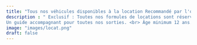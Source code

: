 ```yaml
---
title: "Tous nos véhicules disponibles à la location Recommandé par l'office du tourisme "
description : " Exclusif : Toutes nos formules de locations sont réservables jusqu’à 20 heures avant l’évènement!!!
Un guide accompagnant pour toutes nos sorties. <br> Âge minimum 12 ans."
image: "images/locat.png"
draft: false
---
```

